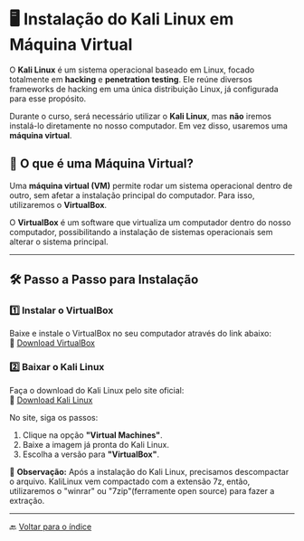 # 🖥️ Instalação do Kali Linux em Máquina Virtual

O **Kali Linux** é um sistema operacional baseado em Linux, focado totalmente em **hacking** e **penetration testing**. Ele reúne diversos frameworks de hacking em uma única distribuição Linux, já configurada para esse propósito.  

Durante o curso, será necessário utilizar o **Kali Linux**, mas **não** iremos instalá-lo diretamente no nosso computador. Em vez disso, usaremos uma **máquina virtual**.

## 📌 O que é uma Máquina Virtual?
Uma **máquina virtual (VM)** permite rodar um sistema operacional dentro de outro, sem afetar a instalação principal do computador. Para isso, utilizaremos o **VirtualBox**.

O **VirtualBox** é um software que virtualiza um computador dentro do nosso computador, possibilitando a instalação de sistemas operacionais sem alterar o sistema principal.

---

## 🛠️ Passo a Passo para Instalação

### 1️⃣ Instalar o VirtualBox  
Baixe e instale o VirtualBox no seu computador através do link abaixo:  
🔗 [Download VirtualBox](https://www.virtualbox.org/wiki/Downloads)

### 2️⃣ Baixar o Kali Linux  
Faça o download do Kali Linux pelo site oficial:  
🔗 [Download Kali Linux](https://www.kali.org/get-kali/#kali-platforms)

No site, siga os passos:  
1. Clique na opção **"Virtual Machines"**.  
2. Baixe a imagem já pronta do Kali Linux.  
3. Escolha a versão para **"VirtualBox"**.

📌 **Observação:**  Após a instalação do Kali Linux, precisamos descompactar o arquivo. KaliLinux vem compactado com a extensão 7z, então, utilizaremos o "winrar" ou "7zip"(ferramente open source) para fazer a extração.





---

🔙 [Voltar para o índice](../../README.md)
